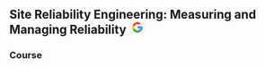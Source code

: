 ## Site Reliability Engineering: Measuring and Managing Reliability <img src="images/glogo.jpg" width="30px">

### Course
